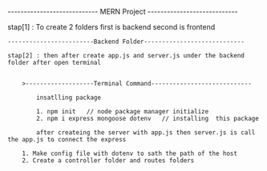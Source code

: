 ---------------------------- MERN Project ----------------------------

stap[1] : To create 2 folders first is backend second is frontend 
    
	------------------------Backend Folder----------------------------

	stap[2] : then after create app.js and server.js under the backend folder after open terminal 


		>-------------------Terminal Command----------------------------

			insatlling package

			1. npm init   // node package manager initialize 
			2. npm i express mongoose dotenv   // installing  this package

			after createing the server with app.js then server.js is call the app.js to connect the express
		
		1. Make config file with dotenv to sath the path of the host
		2. Create a controller folder and routes folders